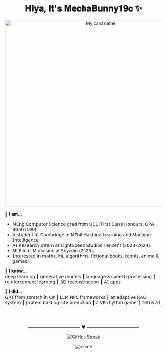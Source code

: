 <h1 align="center">
  𝐇𝐢𝐲𝐚, 𝐈𝐭'𝐬 𝐌𝐞𝐜𝐡𝐚𝐁𝐮𝐧𝐧𝐲𝟏𝟗𝐜 ✨
</h1>

<div align="center">
  <img src="https://cardivo.vercel.app/api?name=MechaBunny19c&description=I%20do%20%20ML%20projects%20and%20AI%20apps%20at%20work.%20I%20code%20interesting%20stuff%20in%20my%20free%20time.%20Nice%20to%20meet%20you%20%F0%9F%91%8B&image=https://github.com/zhuzihan728/zhuzihan728/blob/main/assets/bg.png?raw=true&backgroundColor=%23f6dddd&linkedin=Zihan%20Zhu&github=zhuzihan728&instagram=mechabunny19c&pattern=hideout&colorPattern=%23eaeaea" width="600" alt="My card name">
</div>

<p><strong>🤗 𝐈 𝐚𝐦...</strong><br>
  
- 𝖬𝖤𝗇𝗀 𝖢𝗈𝗆𝗉𝗎𝗍𝖾𝗋 𝖲𝖼𝗂𝖾𝗇𝖼𝖾 𝗀𝗋𝖺𝖽 𝖿𝗋𝗈𝗆 𝖴𝖢𝖫 (𝖥𝗂𝗋𝗌𝗍 𝖢𝗅𝖺𝗌𝗌 𝖧𝗈𝗇𝗈𝗎𝗋𝗌, 𝖦𝖯𝖠 𝟪𝟢.𝟫𝟩/𝟣𝟢𝟢).
- 𝖠 𝗌𝗍𝗎𝖽𝖾𝗇𝗍 𝖺𝗍 𝖢𝖺𝗆𝖻𝗋𝗂𝖽𝗀𝖾 𝗂𝗇 𝖬𝖯𝗁𝗂𝗅 𝖬𝖺𝖼𝗁𝗂𝗇𝖾 𝖫𝖾𝖺𝗋𝗇𝗂𝗇𝗀 𝖺𝗇𝖽 𝖬𝖺𝖼𝗁𝗂𝗇𝖾 𝖨𝗇𝗍𝖾𝗅𝗅𝗂𝗀𝖾𝗇𝖼𝖾.
- 𝖠𝖨 𝖱𝖾𝗌𝖾𝖺𝗋𝖼𝗁 𝖨𝗇𝗍𝖾𝗋𝗇 𝖺𝗍 𝖫𝗂𝗀𝗁𝗍𝖲𝗉𝖾𝖾𝖽 𝖲𝗍𝗎𝖽𝗂𝗈𝗌 𝖳𝖾𝗇𝖼𝖾𝗇𝗍 (𝟤𝟢𝟤𝟥-𝟤𝟢𝟤𝟦).
- 𝖬𝖫𝖤 𝗂𝗇 𝖫𝖫𝖬 𝖽𝗂𝗏𝗂𝗌𝗂𝗈𝗇 at 𝖲𝗄𝗒𝖼𝗈𝗂𝗇 (𝟤𝟢𝟤𝟧).
- 𝖨𝗇𝗍𝖾𝗋𝖾𝗌𝗍𝖾𝖽 𝗂𝗇 𝗆𝖺𝗍𝗁𝗌, 𝖬𝖫 𝖺𝗅𝗀𝗈𝗋𝗂𝗍𝗁𝗆𝗌, 𝖿𝗂𝖼𝗍𝗂𝗈𝗇𝖺𝗅 𝖻𝗈𝗈𝗄𝗌, 𝗍𝖾𝗇𝗇𝗂𝗌, 𝖺𝗇𝗂𝗆𝖾 &amp; 𝗀𝖺𝗆𝖾𝗌.

<p><strong>🐙 𝐈 𝐤𝐧𝐨𝐰...</strong><br>
𝖽𝖾𝖾𝗉 𝗅𝖾𝖺𝗋𝗇𝗂𝗇𝗀 ┃ 𝗀𝖾𝗇𝖾𝗋𝖺𝗍𝗂𝗏𝖾 𝗆𝗈𝖽𝖾𝗅𝗌 ┃ 𝗅𝖺𝗇𝗀𝗎𝖺𝗀𝖾 &amp; 𝗌𝗉𝖾𝖾𝖼𝗁 𝗉𝗋𝗈𝖼𝖾𝗌𝗌𝗂𝗇𝗀 ┃ 𝗋𝖾𝗂𝗇𝖿𝗈𝗋𝖼𝖾𝗆𝖾𝗇𝗍 𝗅𝖾𝖺𝗋𝗇𝗂𝗇𝗀 ┃ 𝟥𝖣 𝗋𝖾𝖼𝗈𝗇𝗌𝗍𝗋𝗎𝖼𝗍𝗂𝗈𝗇 ┃ 𝖠𝖨 𝖺𝗉𝗉𝗌</p>

<p><strong>🐝 𝐈 𝐝𝐢𝐝...</strong><br>
𝖦𝖯𝖳 𝖿𝗋𝗈𝗆 𝗌𝖼𝗋𝖺𝗍𝖼𝗁 𝗂𝗇 𝖢# ┃ 𝖫𝖫𝖬 𝖭𝖯𝖢 𝖿𝗋𝖺𝗆𝖾𝗐𝗈𝗋𝗄s ┃ an 𝖺𝖽𝖺𝗉𝗍𝗂𝗏𝖾 𝖱𝖠𝖦 𝗌𝗒𝗌𝗍𝖾𝗆 ┃ 𝗉𝗋𝗈𝗍𝖾𝗂𝗇 𝖻𝗂𝗇𝖽𝗂𝗇𝗀 𝗌𝗂𝗍𝖾 𝗉𝗋𝖾𝖽𝗂𝖼𝗍𝗂𝗈𝗇 ┃ a 𝖵𝖱 𝗋𝗁𝗒𝗍𝗁𝗆 𝗀𝖺𝗆𝖾 ┃ 𝖳𝖾𝗍𝗋𝗂𝗌 𝖠𝖨 </p>
  <br><br>
<div align="center">
  
———————————— ❤️ ————————————

[![GitHub Streak](https://github-readme-streak-stats-eight.vercel.app/?user=zhuzihan728)](https://git.io/streak-stats)



<p align="center" width="100%">
    <img src="https://count.getloli.com/get/@cnt?theme=rule34" alt=":name" />
</p>

</div>
  <!-- <br><br>
  My tech stack:
    <table style="border-collapse: collapse; border: 0;">
        <tr style="border: none;">
        <td style="border: none;">
               <img src="https://img.shields.io/badge/python-%233776AB.svg?style=flat&logo=python&logoColor=white"/>
    <img src="https://img.shields.io/badge/tensorflow-%23FF6F00.svg?style=flat&logo=tensorflow&logoColor=white"/>
    <img src="https://img.shields.io/badge/pytorch-%23EE4C2C.svg?style=flat&logo=pytorch&logoColor=white"/>
    <img src="https://img.shields.io/badge/FastAPI-%23013243.svg?style=flat&logo=fastapi&logoColor=white"/>
    <img src="https://img.shields.io/badge/c%2B%2B-%2300599C.svg?style=flat&logo=c%2B%2B&logoColor=white"/>
    <img src="https://img.shields.io/badge/c%23-%23239120.svg?style=flat&logo=c-sharp&logoColor=white"/>
    <img src="https://img.shields.io/badge/unity-%23000000.svg?style=flat&logo=unity&logoColor=white"/>
    <img src="https://img.shields.io/badge/Unreal%20Engine-%23313131.svg?style=flat&logo=unreal-engine&logoColor=white"/>
    <img src="https://img.shields.io/badge/-azure-%23013243.svg?style=flat&logo=microsoft-azure&logoColor=white"/>
    <img src="https://img.shields.io/badge/git-%23F05033.svg?style=flat&logo=git&logoColor=white"/>
    <img src="https://img.shields.io/badge/visual%20studio%20code-%23007ACC.svg?style=flat&logo=visual-studio-code&logoColor=white"/>
    <img src="https://img.shields.io/badge/-adobe%20premiere%20pro-%23013243.svg?style=flat&logo=adobe-premiere-pro&logoColor=white"/>
    <img src="https://img.shields.io/badge/chatGPT-74aa9c?logo=openai&logoColor=white"/>
    <img src="https://img.shields.io/badge/-notion-%23013243.svg?style=flat&logo=notion&logoColor=white"/>
        </td>
        <td style="border: none;">
        <img src="https://github-readme-stats.vercel.app/api/top-langs/?username=zhuzihan728&hide=html,css,Jupyter+Notebook,ruby,Tex,javascript&langs_count=6&layout=compact" />
        </td>
        </tr>
    </table>




<!-- https://codeacg.xlog.app/github-mei-hua-ri-ji---you-cai-you-ai-wan-md

https://github.com/satyawikananda/satyawikananda/blob/master/README.md?plain=1 -->
